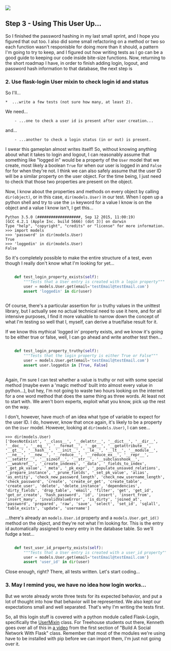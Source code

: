 <img src="http://www.azquotes.com/picture-quotes/quote-just-keep-on-using-me-until-you-use-me-up-bill-withers-138-73-52.jpg">

## Step 3 - Using This User Up...

So I finished the password hashing in my last small sprint,
and I hope you figured that out too. I also did some small
refactoring on a method or two so each function wasn't
responisble for doing more than it should, a pattern I'm
going to try to keep, and I figured out how writing tests 
as I go can be a good guide to keeping our code inside
bite-size functions. Now, returning to the short roadmap
I have, in order to finish adding login, logout, and password 
hash information to that database, the next step is


### 2. Use flask-login User mixin to check login id and status

So I'll...

    *  ...write a few tests (not sure how many, at least 2).
    
We need...

        - ...one to check a user id is present after user creation...
        
and...

        - ...another to check a login status (in or out) is present.

I swear this gameplan almost writes itself! So, without 
knowing anything about what it takes to login and logout, I
can reasonably assume that something like "logged in" would
be a property of the ```User``` model that we create, most 
likely a boolean ```True``` for when our user is logged in 
and ```False``` for for when they're not. I think we can also 
safely assume that the user ID will be a similar property
on the user object. For the time being, I just need to check
that those two properties are present on the object.

Now, I know about the properties and methods on
every object by calling ```dir(object)```, or in this case,
```dir(models.User)``` in our test. When I open up a python
shell and try to use the ```in``` keyword for a value I know
is on the object and a value I know isn't, I get this...

```           
Python 3.5.0 (###################, Sep 12 2015, 11:00:19) 
[GCC 4.2.1 (Apple Inc. build 5666) (dot 3)] on darwin
Type "help", "copyright", "credits" or "license" for more information.
>>> import models
>>> 'password' in dir(models.User)
True
>>> 'loggedin' in dir(models.User)
False
```

So it's completely possible to make the entire structure of
a test, even though I really don't know what I'm looking for
yet...

```python

    def test_login_property_exists(self):
        """Tests that a User entry is created with a login property"""
        user = models.User.get(email='testEmail@testEmail.com')
        assert 'loggedin' in dir(user)
        
```

Of course, there's a particular assertion for ```in``` truthy
values in the unittest library, but I actually see no actual
technical need to use it here, and for all intensive purposes,
I find it more valuable to narrow down the concept of what 
I'm testing so well that I, myself, can derive a true/false
result for it. 

If we know this mythical 'logged in' property exists, and we
know it's going to be either true or false, well, I can go
ahead and write another test then...

```python

    def test_login_property_truthy(self):
        """Tests that the login property is either True or False"""
        user = models.User.get(email='testEmail@testEmail.com')
        assert user.loggedin in [True, False]
        
```

Again, I'm sure I can test whether a value is truthy or not
with some special method (maybe even a 'magic method' built into
almost every value in python...), but hey, I'm not going to 
waste two hours looking on the internet for a one word method
that does the same thing as three words. At least not to start
with. We aren't born experts, exploit what you know, pick up 
the rest on the way.

I don't, however, have much of an idea what type of variable
to expect for the user ID. I do, however, know that once again,
it's likely to be a property on the ```User``` model. However,
looking at ```dir(models.User)```, I can see...

```
>>> dir(models.User)
['DoesNotExist', '__class__', '__delattr__', '__dict__', '__dir__', '__doc__', '__eq__', '__format__', '__ge__', '__getattribute__', '__gt__', '__hash__', '__init__', '__le__', '__lt__', '__module__', '__ne__', '__new__', '__reduce__', '__reduce_ex__', '__repr__', '__setattr__', '__sizeof__', '__str__', '__subclasshook__', '__weakref__', '_create_indexes', '_data', '_fields_to_index', '_get_pk_value', '_meta', '_pk_expr', '_populate_unsaved_relations', '_prepare_instance', '_prune_fields', '_set_pk_value', 'alias', 'as_entity', 'check_new_password_length', 'check_new_username_length', 'check_password', 'create', 'create_or_get', 'create_table', 'create_user', 'delete', 'delete_instance', 'dependencies', 'dirty_fields', 'drop_table', 'email', 'filter', 'get', 'get_id', 'get_or_create', 'hash_password', 'id', 'insert', 'insert_from', 'insert_many', 'invalidValueError', 'is_dirty', 'joined_at', 'password', 'prepared', 'raw', 'save', 'select', 'set_id', 'sqlall', 'table_exists', 'update', 'username']
```

...there's already an ```models.User.id``` property and a 
```models.User.get_id()``` method on the object, and they're
not what I'm looking for. This is the entry id automatically
assigned to every entry in the database table. So we'll fudge
a test...

```python

    def test_user_id_property_exists(self):
        """Tests that a User entry is created with a user_id property"""
        user = models.User.get(email='testEmail@testEmail.com')
        assert 'user_id' in dir(user)

```

Close enough, right? There, all tests written. Let's start 
coding...

### 3. May I remind you, we have no idea how login works...

But we wrote already wrote three tests for its expected
behavior, and put a lot of thought into how that behavior
will be represented. We also kept our expectations small
and well separated. That's why I'm writing the tests first.

So, all this login stuff is covered with a python module 
called Flask-Login, specifically the [UserMixin](http://flask-login.readthedocs.org/en/latest/#your-user-class) class. For
Treehouse students out there, Kenneth goes over all of this 
in [a video](https://teamtreehouse.com/library/build-a-social-network-with-flask/making-strong-users/the-usermixin-from-flasklogin) from the first section of "Build A Social Network
With Flask" class. Remember that most of the modules we're
using have to be installed with pip before we can import
them, I'm just not going over it. 